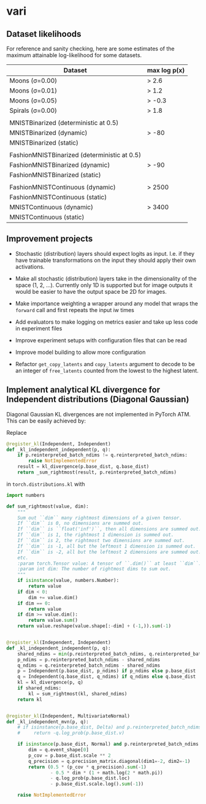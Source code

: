 # vari


## Dataset likelihoods

For reference and sanity checking, here are some estimates of the maximum attainable log-likelihood for some datasets.

| Dataset                                      | max log p(x) |
| -------------------------------------------- | ------------ |
| Moons (σ=0.00)                               | > 2.6        |
| Moons (σ=0.01)                               | > 1.2        |
| Moons (σ=0.05)                               | > -0.3       |
| Spirals (σ=0.00)                             | > 1.8        |
|                                              |              |
| MNISTBinarized (deterministic at 0.5)        |              |
| MNISTBinarized (dynamic)                     | > -80        |
| MNISTBinarized (static)                      |              |
|                                              |              |
| FashionMNISTBinarized (deterministic at 0.5) |              |
| FashionMNISTBinarized (dynamic)              | > -90        |
| FashionMNISTBinarized (static)               |              |
|                                              |              |
| FashionMNISTContinuous (dynamic)             | > 2500       |
| FashionMNISTContinuous (static)              |              |
| MNISTContinuous (dynamic)                    | > 3400       |
| MNISTContinuous (static)                     |              |


## Improvement projects

- Stochastic (distribution) layers should expect logits as input. I.e. if they have trainable transformations on the input
  they should apply their own activations.

- Make all stochastic (distribution) layers take in the dimensionality of the space (1, 2, ...). Currently only 1D is
  supported but for image outputs it would be easier to have the output space be 2D for images.

- Make importance weighting a wrapper around any model that wraps the `forward` call and first repeats the input iw times

- Add evaluators to make logging on metrics easier and take up less code in experiment files

- Improve experiment setups with configuration files that can be read

- Improve model building to allow more configuration

- Refactor `get_copy_latents` and `copy_latents` argument to decode to be an integer of `free_latents` counted from the lowest to the highest latent.


## Implement analytical KL divergence for Independent distributions (Diagonal Gaussian)
Diagonal Gaussian KL divergences are not implemented in PyTorch ATM. This can be easily achieved by:

Replace 

```python
@register_kl(Independent, Independent)
def _kl_independent_independent(p, q):
    if p.reinterpreted_batch_ndims != q.reinterpreted_batch_ndims:
        raise NotImplementedError
    result = kl_divergence(p.base_dist, q.base_dist)
    return _sum_rightmost(result, p.reinterpreted_batch_ndims)
```

in `torch.distributions.kl` with

```python
import numbers

def sum_rightmost(value, dim):
    """
    Sum out ``dim`` many rightmost dimensions of a given tensor.
    If ``dim`` is 0, no dimensions are summed out.
    If ``dim`` is ``float('inf')``, then all dimensions are summed out.
    If ``dim`` is 1, the rightmost 1 dimension is summed out.
    If ``dim`` is 2, the rightmost two dimensions are summed out.
    If ``dim`` is -1, all but the leftmost 1 dimension is summed out.
    If ``dim`` is -2, all but the leftmost 2 dimensions are summed out.
    etc.
    :param torch.Tensor value: A tensor of ``.dim()`` at least ``dim``.
    :param int dim: The number of rightmost dims to sum out.
    """
    if isinstance(value, numbers.Number):
        return value
    if dim < 0:
        dim += value.dim()
    if dim == 0:
        return value
    if dim >= value.dim():
        return value.sum()
    return value.reshape(value.shape[:-dim] + (-1,)).sum(-1)


@register_kl(Independent, Independent)
def _kl_independent_independent(p, q):
    shared_ndims = min(p.reinterpreted_batch_ndims, q.reinterpreted_batch_ndims)
    p_ndims = p.reinterpreted_batch_ndims - shared_ndims
    q_ndims = q.reinterpreted_batch_ndims - shared_ndims
    p = Independent(p.base_dist, p_ndims) if p_ndims else p.base_dist
    q = Independent(q.base_dist, q_ndims) if q_ndims else q.base_dist
    kl = kl_divergence(p, q)
    if shared_ndims:
        kl = sum_rightmost(kl, shared_ndims)
    return kl


@register_kl(Independent, MultivariateNormal)
def _kl_independent_mvn(p, q):
    # if isinstance(p.base_dist, Delta) and p.reinterpreted_batch_ndims == 1:
    #     return -q.log_prob(p.base_dist.v)

    if isinstance(p.base_dist, Normal) and p.reinterpreted_batch_ndims == 1:
        dim = q.event_shape[0]
        p_cov = p.base_dist.scale ** 2
        q_precision = q.precision_matrix.diagonal(dim1=-2, dim2=-1)
        return (0.5 * (p_cov * q_precision).sum(-1)
                - 0.5 * dim * (1 + math.log(2 * math.pi))
                - q.log_prob(p.base_dist.loc)
                - p.base_dist.scale.log().sum(-1))

    raise NotImplementedError
```
